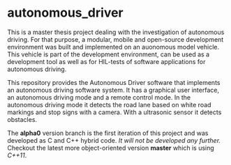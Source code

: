 # autonomous_driver
This is a master thesis project dealing with the investigation of autonomous driving. For that purpose, a modular, mobile and open-source development environment was built and implemented on an auonomous model vehicle. This vehicle is part of the development environment, can be used as a development tool as well as for HIL-tests of software applications for autonomous driving.

This repository provides the Autonomous Driver software that implements an autonomous driving software system. It has a graphical user interface, an autonomous driving mode and a remote control mode. In the autonomous driving mode it detects the road lane based on white road markings and stop signs with a camera. With a ultrasonic sensor it detects obstacles.

The __alpha0__ version branch is the first iteration of this project and was developed as C and C++ hybrid code. _It will not be developed any further._ Checkout the latest more object-oriented version __master__ which is using _C++11_.

